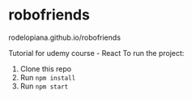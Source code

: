# robofriends
rodelopiana.github.io/robofriends

Tutorial for udemy course - React
To run the project:

1. Clone this repo
2. Run `npm install`
3. Run `npm start`
